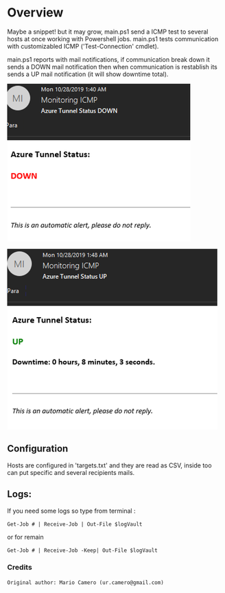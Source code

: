 # Overview

Maybe a snippet! but it may grow, main.ps1 send a ICMP test to several hosts at once working with Powershell jobs. main.ps1 tests 
communication with customizabled ICMP ('Test-Connection' cmdlet).

main.ps1 reports with mail notifications, if communication break down it sends a DOWN mail notification then when communication
is restablish its sends a UP mail notification (it will show downtime total).

![DOWN notification](https://github.com/urcamero/pingMonitor/blob/master/img/README/DOWN.png)

![UP notification](https://github.com/urcamero/pingMonitor/blob/master/img/README/UP.png)

##  Configuration 

Hosts are configured in 'targets.txt' and they are read as CSV, inside too can put specific and several recipients mails.

## Logs:

If you need some logs so type from terminal : 

    Get-Job # | Receive-Job | Out-File $logVault

or for remain

    Get-Job # | Receive-Job -Keep| Out-File $logVault

### Credits

    Original author: Mario Camero (ur.camero@gmail.com)
